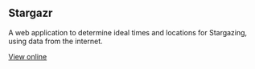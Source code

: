 ## Stargazr

A web application to determine ideal times and locations for Stargazing, using data from the internet.

[View online](http://stargazr.herokuapp.com)
